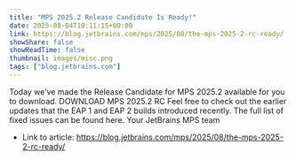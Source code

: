 ```yaml
---
title: "MPS 2025.2 Release Candidate Is Ready!"
date: 2025-08-04T10:11:15+00:00
link: https://blog.jetbrains.com/mps/2025/08/the-mps-2025-2-rc-ready/
showShare: false
showReadTime: false
thumbnail: images/misc.png
tags: ["blog.jetbrains.com"]
---
```

Today we’ve made the Release Candidate for MPS 2025.2 available for you to download. DOWNLOAD MPS 2025.2 RC Feel free to check out the earlier updates that the EAP 1 and EAP 2 builds introduced recently. The full list of fixed issues can be found here. Your JetBrains MPS team

- Link to article: https://blog.jetbrains.com/mps/2025/08/the-mps-2025-2-rc-ready/